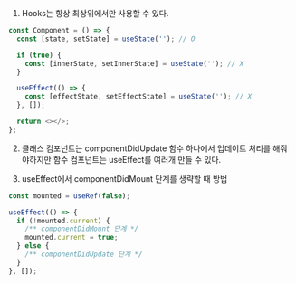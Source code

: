 1. Hooks는 항상 최상위에서만 사용할 수 있다.

```javascript
const Component = () => {
  const [state, setState] = useState(''); // O

  if (true) {
    const [innerState, setInnerState] = useState(''); // X
  }

  useEffect(() => {
    const [effectState, setEffectState] = useState(''); // X
  }, []);

  return <></>;
};
```

2. 클래스 컴포넌트는 componentDidUpdate 함수 하나에서 업데이트 처리를 해줘야하지만
   함수 컴포넌트는 useEffect를 여러개 만들 수 있다.

3. useEffect에서 componentDidMount 단계를 생략할 때 방법

```javascript
const mounted = useRef(false);

useEffect(() => {
  if (!mounted.current) {
    /** componentDidMount 단계 */
    mounted.current = true;
  } else {
    /** componentDidUpdate 단계 */
  }
}, []);
```
